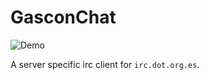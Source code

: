 # GasconChat

![Demo](https://user-images.githubusercontent.com/24435787/177701747-4708496b-5f8f-40e8-920b-b6ce040c804e.png)

A server specific irc client for `irc.dot.org.es`. 

